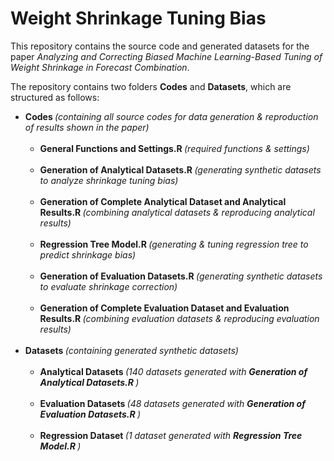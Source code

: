 # Weight Shrinkage Tuning Bias

This repository contains the source code and generated datasets for the paper *Analyzing and Correcting Biased Machine Learning-Based Tuning of Weight Shrinkage in Forecast Combination*.


The repository contains two folders **Codes** and **Datasets**, which are structured as follows: <br>

<ul>
<li> <b> Codes </b> <i> (containing all source codes for data generation & reproduction of results shown in the paper) </i> <br> <br>
    <ul>
    <li> <b> General Functions and Settings.R </b> 
    <i> (required functions & settings) </i>  </li> <br>
    <li> <b> Generation of Analytical Datasets.R </b> 
    <i> (generating synthetic datasets to analyze shrinkage tuning bias) </i> </li> <br>
    <li> <b> Generation of Complete Analytical Dataset and Analytical Results.R </b> 
    <i> (combining analytical datasets & reproducing analytical results) </i> </li> <br>
    <li> <b> Regression Tree Model.R </b> 
    <i> (generating & tuning regression tree to predict shrinkage bias) </i> </li> <br>
    <li> <b> Generation of Evaluation Datasets.R </b> 
    <i> (generating synthetic datasets to evaluate shrinkage correction) </i> </li> <br>
    <li> <b> Generation of Complete Evaluation Dataset and Evaluation Results.R </b> 
    <i> (combining evaluation datasets & reproducing evaluation results) </i> </li>
    </ul> <br>
<li> <b> Datasets </b> <i> (containing generated synthetic datasets) </i> <br> <br>
   <ul>
   <li> <b> Analytical Datasets </b> 
   <i> (140 datasets generated with <b> Generation of Analytical Datasets.R </b>) </i> </li> <br>
   <li> <b> Evaluation Datasets </b>
   <i> (48 datasets generated with <b> Generation of Evaluation Datasets.R </b>) </i> </li> <br>
        <li> <b> Regression Dataset </b> 
   <i> (1 dataset generated with <b> Regression Tree Model.R </b>) </i> </li>
</li>
</ul>
